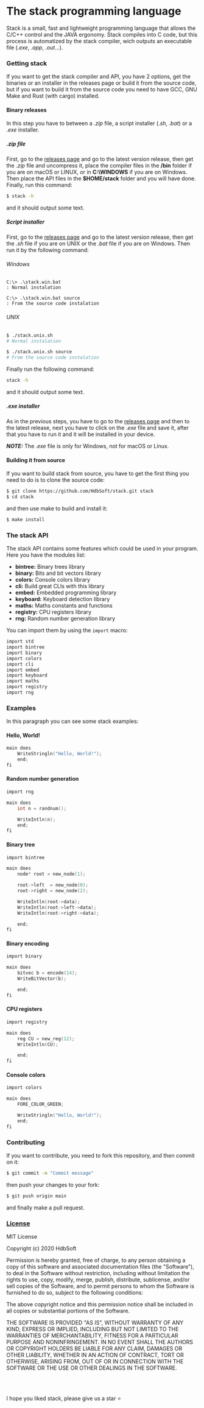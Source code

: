 # The stack programming language
Stack is a small, fast and lightweight programming language that allows the C/C++ control and the JAVA ergonomy. Stack compiles into C code, but this process is automatized by the stack compiler, wich outputs an executable file (*.exe*, *.app*, *.out*...).

### Getting stack
If you want to get the stack compiler and API, you have 2 options, get the binaries or an installer in the releases page or build it from the source code, but if you want to build it from the source code you need to have GCC, GNU Make and Rust (with cargo) installed.

#### Binary releases
In this step you have to between a *.zip* file, a script installer (*.sh*, *.bat*) or a *.exe* installer.

##### *.zip* file
First, go to the [releases page](https://github.com/HdbSoft/stack/releases) and go to the latest version release, then get the *.zip* file and uncompress it, place the compiler files in the **/bin** folder if you are on macOS or LINUX, or in **C:\WINDOWS** if you are on Windows. Then place the API files in the **$HOME/stack** folder and you will have done. Finally, run this command:
```bash
$ stack -h
```
and it should output some text.

##### Script installer
First, go to the [releases page](https://github.com/HdbSoft/stack/releases) and go to the latest version release, then get the *.sh* file if you are on UNIX or the *.bat* file if you are on Windows. Then run it by the following command:
###### Windows
```batch
C:\> .\stack.win.bat
: Normal instalation

C:\> .\stack.win.bat source
: From the source code instalation
```

###### UNIX
```bash
$ ./stack.unix.sh
# Normal instalation

$ ./stack.unix.sh source
# From the source code instalation
```

Finally run the following command:
```bash
stack -h
```

and it should output some text.

##### *.exe* installer
As in the previous steps, you have to go to the [releases page](https://github.com/HdbSoft/stack/releases) and then to the latest release, next you have to click on the *.exe* file and save it, after that you have to run it and it will be installed in your device.

***NOTE:*** The *.exe* file is only for Windows, not for macOS or Linux.

#### Building it from source
If you want to build stack from source, you have to get the first thing you need to do is to clone the source code:
```bash
$ git clone https://github.com/HdbSoft/stack.git stack
$ cd stack
```
and then use make to build and install it:
```bash
$ make install
```

### The stack API
The stack API contains some features which could be used in your program. Here you have the modules list:
- **bintree:** Binary trees library
- **binary:** Bits and bit vectors library
- **colors:** Console colors library
- **cli:** Build great CLIs with this library
- **embed:** Embedded programming library
- **keyboard:** Keyboard detection library
- **maths:** Maths constants and functions
- **registry:** CPU registers library
- **rng:** Random number generation library

You can import them by using the `import` macro:
```c
import std
import bintree
import binary
import colors
import cli
import embed
import keyboard
import maths
import registry
import rng
```

### Examples
In this paragraph you can see some stack examples:

#### Hello, World!
```c
main does
	WriteStringln("Hello, World!");
	end;
fi
```

#### Random number generation
```c
import rng

main does
	int n = randnum();

	WriteIntln(n);
	end;
fi
```

#### Binary tree
```c
import bintree

main does
	node* root = new_node(1);

	root->left  = new_node(0);
	root->right = new_node(2);

	WriteIntln(root->data);
	WriteIntln(root->left->data);
	WriteIntln(root->right->data);

	end;
fi
```

#### Binary encoding
```c
import binary

main does
	bitvec b = encode(14);
	WriteBitVector(b);

	end;
fi
```

#### CPU registers
```c
import registry

main does
	reg CU = new_reg(12);
	WriteIntln(CU);

	end;
fi
```

#### Console colors
```c
import colors

main does
	FORE_COLOR_GREEN;

	WriteStringln("Hello, World!");
	end;
fi
```

### Contributing
If you want to contribute, you need to fork this repository, and then commit on it:
```bash
$ git commit -m "Commit message"
```
then push your changes to your fork:
```bash
$ git push origin main
```
and finally make a pull request.

### [License](LICENSE.md)
MIT License

Copyright (c) 2020 HdbSoft

Permission is hereby granted, free of charge, to any person obtaining a copy
of this software and associated documentation files (the "Software"), to deal
in the Software without restriction, including without limitation the rights
to use, copy, modify, merge, publish, distribute, sublicense, and/or sell
copies of the Software, and to permit persons to whom the Software is
furnished to do so, subject to the following conditions:

The above copyright notice and this permission notice shall be included in all
copies or substantial portions of the Software.

THE SOFTWARE IS PROVIDED "AS IS", WITHOUT WARRANTY OF ANY KIND, EXPRESS OR
IMPLIED, INCLUDING BUT NOT LIMITED TO THE WARRANTIES OF MERCHANTABILITY,
FITNESS FOR A PARTICULAR PURPOSE AND NONINFRINGEMENT. IN NO EVENT SHALL THE
AUTHORS OR COPYRIGHT HOLDERS BE LIABLE FOR ANY CLAIM, DAMAGES OR OTHER
LIABILITY, WHETHER IN AN ACTION OF CONTRACT, TORT OR OTHERWISE, ARISING FROM,
OUT OF OR IN CONNECTION WITH THE SOFTWARE OR THE USE OR OTHER DEALINGS IN THE
SOFTWARE.

<br>
<br>

I hope you liked stack, please give us a star ⭐